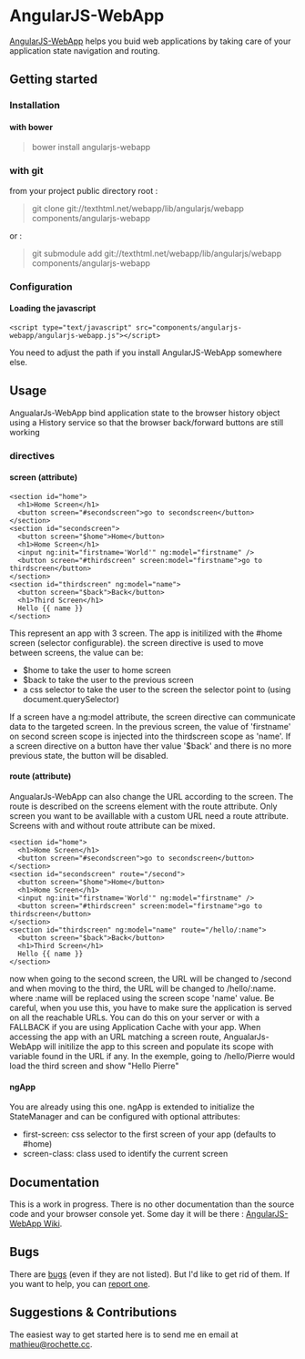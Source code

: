 # AngularJS-WebApp #

[AngularJS-WebApp][homepage] helps you buid web applications by taking care of your application state navigation and routing. 

## Getting started ##

### Installation ###

#### with bower ####

> bower install angularjs-webapp

### with git ###

from your project public directory root : 

> git clone git://texthtml.net/webapp/lib/angularjs/webapp components/angularjs-webapp

or : 

> git submodule add git://texthtml.net/webapp/lib/angularjs/webapp components/angularjs-webapp

### Configuration ###

#### Loading the javascript ####

    <script type="text/javascript" src="components/angularjs-webapp/angularjs-webapp.js"></script>

You need to adjust the path if you install AngularJS-WebApp somewhere else.

## Usage ##

AngualarJs-WebApp bind application state to the browser history object using a History service so that the browser back/forward buttons are still working

### directives ###

#### screen (attribute) ####

    <section id="home">
      <h1>Home Screen</h1>
      <button screen="#secondscreen">go to secondscreen</button>
    </section>
    <section id="secondscreen">
      <button screen="$home">Home</button>
      <h1>Home Screen</h1>
      <input ng:init="firstname='World'" ng:model="firstname" />
      <button screen="#thirdscreen" screen:model="firstname">go to thirdscreen</button>
    </section>
    <section id="thirdscreen" ng:model="name">
      <button screen="$back">Back</button>
      <h1>Third Screen</h1>
      Hello {{ name }}
    </section>

This represent an app with 3 screen. The app is initilized with the #home screen (selector configurable). the screen directive is used to move between screens, the value can be:
* $home to take the user to home screen
* $back to take the user to the previous screen
* a css selector to take the user to the screen the selector point to (using document.querySelector)

If a screen have a ng:model attribute, the screen directive can communicate data to the targeted screen. In the previous screen, the value of 'firstname' on second screen scope is injected into the thirdscreen scope as 'name'.
If a screen directive on a button have ther value '$back' and there is no more previous state, the button will be disabled.

#### route (attribute) ####

AngualarJs-WebApp can also change the URL according to the screen. The route is described on the screens element with the route attribute. Only screen you want to be availlable with a custom URL need a route attribute. Screens with and without route attribute can be mixed.

    <section id="home">
      <h1>Home Screen</h1>
      <button screen="#secondscreen">go to secondscreen</button>
    </section>
    <section id="secondscreen" route="/second">
      <button screen="$home">Home</button>
      <h1>Home Screen</h1>
      <input ng:init="firstname='World'" ng:model="firstname" />
      <button screen="#thirdscreen" screen:model="firstname">go to thirdscreen</button>
    </section>
    <section id="thirdscreen" ng:model="name" route="/hello/:name">
      <button screen="$back">Back</button>
      <h1>Third Screen</h1>
      Hello {{ name }}
    </section>

now when going to the second screen, the URL will be changed to /second and when moving to the third, the URL will be changed to /hello/:name. where :name will be replaced using the screen scope 'name' value.
Be careful, when you use this, you have to make sure the application is served on all the reachable URLs. You can do this on your server or with a FALLBACK if you are using Application Cache with your app.
When accessing the app with an URL matching a screen route, AngualarJs-WebApp will initilize the app to this screen and populate its scope with variable found in the URL if any. In the exemple, going to /hello/Pierre would load the third screen and show "Hello Pierre"

#### ngApp ####

You are already using this one. ngApp is extended to initialize the StateManager and can be configured with optional attributes:
   
* first-screen: css selector to the first screen of your app (defaults to #home)
* screen-class: class used to identify the current screen


## Documentation ##

This is a work in progress. There is no other documentation than the source code and your browser console yet. 
Some day it will be there : [AngularJS-WebApp Wiki][wiki].

## Bugs ##

There are [bugs][bugs] (even if they are not listed). But I'd like to get rid of them. If you want to help, you can [report one][report-bug].

## Suggestions & Contributions ##

The easiest way to get started here is to send me en email at <mathieu@rochette.cc>.


[homepage]: https://texthtml.net/trac/projects/webapp-lib-angularjs-webapp
[bugs]: https://texthtml.net/trac/projects/webapp-lib-angularjs-webapp/issues
[report-bug]: https://texthtml.net/trac/projects/webapp-lib-angularjs-webapp/issues/new
[wiki]: https://texthtml.net/trac/projects/webapp-lib-angularjs-webapp/wiki
